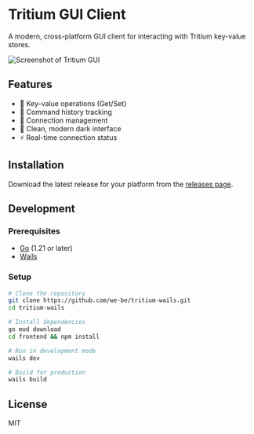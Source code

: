 # Tritium GUI Client

A modern, cross-platform GUI client for interacting with Tritium key-value stores.

![Screenshot of Tritium GUI](screenshot.png)

## Features

- 🔑 Key-value operations (Get/Set)
- 📝 Command history tracking
- 🔌 Connection management
- 🎨 Clean, modern dark interface
- ⚡ Real-time connection status

## Installation

Download the latest release for your platform from the [releases page](https://github.com/we-be/tritium-wails/releases).

## Development

### Prerequisites

- [Go](https://go.dev/doc/install) (1.21 or later)
- [Wails](https://wails.io/docs/gettingstarted/installation)

### Setup

```bash
# Clone the repository
git clone https://github.com/we-be/tritium-wails.git
cd tritium-wails

# Install dependencies
go mod download
cd frontend && npm install

# Run in development mode
wails dev

# Build for production
wails build
```

## License

MIT